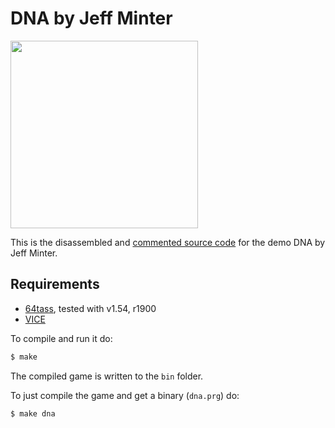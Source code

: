 # DNA by Jeff Minter

<img src="http://www.llamasoftarchive.org/oldsite/llamasoft/screens/c64dna.jpg" width=300>


This is the disassembled and [commented source code] for the demo DNA by Jeff Minter. 

## Requirements

* [64tass][64tass], tested with v1.54, r1900
* [VICE][vice]

[64tass]: http://tass64.sourceforge.net/
[vice]: http://vice-emu.sourceforge.net/
[https://gridrunner.xyz]: https://mwenge.github.io/gridrunner.xyz
[commented source code]:https://github.com/mwenge/iridisalpha/blob/master/dna/src/dna.asm
To compile and run it do:

```sh
$ make
```
The compiled game is written to the `bin` folder. 

To just compile the game and get a binary (`dna.prg`) do:

```sh
$ make dna
```
